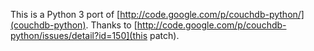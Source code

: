 This is a Python 3 port of [http://code.google.com/p/couchdb-python/](couchdb-python). Thanks to [http://code.google.com/p/couchdb-python/issues/detail?id=150](this patch).
